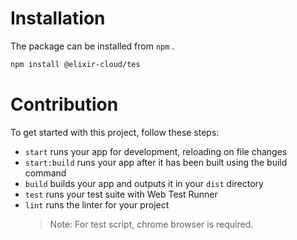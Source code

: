 # Installation

The package can be installed from `npm` .

``` bash
npm install @elixir-cloud/tes
```
# Contribution

To get started with this project, follow these steps:

- `start` runs your app for development, reloading on file changes
- `start:build` runs your app after it has been built using the build command
- `build` builds your app and outputs it in your `dist` directory
- `test` runs your test suite with Web Test Runner
- `lint` runs the linter for your project
  > Note: For test script, chrome browser is required.
